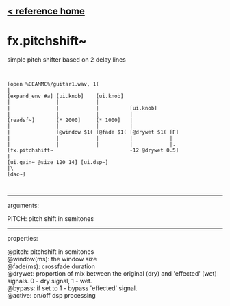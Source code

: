[< reference home](ceammc_lib.html)
---

# fx.pitchshift~


simple pitch shifter based on 2 delay lines

```


[open %CEAMMC%/guitar1.wav, 1(
|
[expand_env #a] [ui.knob]    [ui.knob]
|               |            |
|               |            |          [ui.knob]
|               |            |          |
[readsf~]       [* 2000]     [* 1000]   |
|               |            |          |
|               [@window $1( [@fade $1( [@drywet $1( [F]
|               |            |          |            |
|               |            |          |            |.
[fx.pitchshift~                         -12 @drywet 0.5]
|
[ui.gain~ @size 120 14] [ui.dsp~]
|\
[dac~]

            
```

---
arguments:

PITCH: pitch shift in
            semitones<br>

---
properties:

@pitch: 
            pitchshift in semitones<br>
@window(ms): the window size<br>
@fade(ms): crossfade duration<br>
@drywet: proportion
            of mix between the original (dry) and &#39;effected&#39; (wet) signals. 0 - dry signal, 1 -
            wet.<br>
@bypass: if set to 1 - bypass
            &#39;effected&#39; signal.<br>
@active: on/off dsp
            processing<br>

